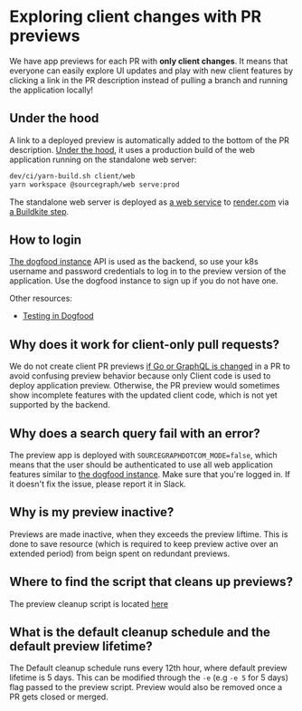 # Exploring client changes with PR previews

We have app previews for each PR with **only client changes**. It means that everyone can easily explore UI updates and play with new client features by clicking a link in the PR description instead of pulling a branch and running the application locally!

## Under the hood

A link to a deployed preview is automatically added to the bottom of the PR description. [Under the hood](https://sourcegraph.com/search?q=context:global+repo:sourcegraph/sourcegraph%24+Get+service+id+of+preview+app+on+render.com&patternType=literal), it uses a production build of the web application running on the standalone web server:

```sh
dev/ci/yarn-build.sh client/web
yarn workspace @sourcegraph/web serve:prod
```

The standalone web server is deployed as [a web service](https://render.com/docs/web-services) to [render.com](https://render.com/) via [a Buildkite step](https://sourcegraph.com/search?q=context:global+repo:sourcegraph/sourcegraph%24+prPreview%28%29&patternType=literal).

## How to login

[The dogfood instance](https://k8s.sgdev.org/) API is used as the backend, so use your k8s username and password credentials to log in to the preview version of the application. Use the dogfood instance to sign up if you do not have one.

Other resources:

- [Testing in Dogfood](./testing_in_dogfood.md)

## Why does it work for client-only pull requests?

We do not create client PR previews [if Go or GraphQL is changed](https://sourcegraph.com/search?q=context:global+repo:sourcegraph/sourcegraph%24+%21c.Diff.Has%28changed.Go%29&patternType=literal) in a PR to avoid confusing preview behavior because only Client code is used to deploy application preview. Otherwise, the PR preview would sometimes show incomplete features with the updated client code, which is not yet supported by the backend.

## Why does a search query fail with an error?

The preview app is deployed with `SOURCEGRAPHDOTCOM_MODE=false`, which means that the user should be authenticated to use all web application features similar to [the dogfood instance](https://k8s.sgdev.org/). Make sure that you're logged in. If it doesn't fix the issue, please report it in Slack.

## Why is my preview inactive?

Previews are made inactive, when they exceeds the preview liftime. This is done to save resource (which is required to keep preview active over an extended period) from beign spent on redundant previews.

## Where to find the script that cleans up previews?

The preview cleanup script is located [here](https://sourcegraph.com/github.com/sourcegraph/sourcegraph/-/blob/dev/ci/render-pr-preview-cleanup.sh)

## What is the default cleanup schedule and the default preview lifetime?

The Default cleanup schedule runs every 12th hour, where default preview lifetime is 5 days. This can be modified through the `-e` (e.g `-e 5` for 5 days) flag passed to the preview script. Preview would also be removed once a PR gets closed or merged.
